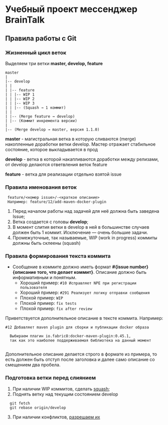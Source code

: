 # Учебный проект мессенджер BrainTalk

## Правила работы с Git
 
### Жизненный цикл веток

Выделяем три ветки **master, develop, feature**
   
 ```
master
|
|-- develop
| |
| |-- feature
| | |-- WIP 1
| | |-- WIP 2
| | |-- WIP 3
| | |-- (Squash → 1 коммит)
| |
| |-- (Merge feature → develop)
| |-- (Коммит инкремента версии)
|
|-- (Merge develop → master, версия 1.1.0)
 ```

**master** - магистральная ветка в которую сливаются (merge) накопленные доработки ветки develop.
Мастер отражает стабильное состояние, которое выкладывается в прод

**develop** - ветка в которой накапливаются доработки между релизами, от develop делаются ответвления веток feature

**feature** - ветка для реализации отдельно взятой issue
 

### Правила именования веток
     feature/<номер issue>/-<краткое описание>
     Например: feature/12/add-maven-docker-plugin

1. Перед началом работы над задачей для неё должна быть заведена Issue;<br/>
1. Ветка создается с головы **develop**;<br/>
1. В момент слития ветки в develop в ней в большинстве случаев должен быть 1 коммит. Исключение — очень большие задачи.
1. Промежуточные, так называемые, WIP (work in progress) коммиты должны быть склеены (squash)

### Правила формирования текста коммита
  * Сообщение в коммите должно иметь формат **#{issue number} {описание того, что делает коммит}**. Описание должно быть информативным и понятным.
    * Хороший пример: `#10 Исправляет NPE при регистрации пользователя`
    * Хороший пример: `#291 Реализует логику отправки сообщения`
    * Плохой пример: `WIP`
    * Плохой пример: `fix tests`
    * Плохой пример: `fix after review`
  
  Приветствуется дополнительное описание в тексте коммита. Например:

```
#12 Добавляет maven plugin для сборки и публикации docker образа

  Выбираем плагин io.fabric8:docker-maven-plugin:0.45.1, 
  так как это наиболее поддерживаемая библиотека на данный момент
  
```

Дополнительное описание делается строго в формате из примера, то есть должен быть отступ после заголовка
и далее само описание со смещением два пробела.

### Подготовка ветки перед слиянием

1. При наличии WIP коммитов, cделать [squash](docs/git/squash-howto.md);<br/>
2. Поднять ветку над текущим состоянием develop
```
  git fetch
  git rebase origin/develop
```
3. При наличии конфликтов, [разрешаем их](docs/git/conflict-resolving-howto.md)<br/>

